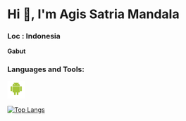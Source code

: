 
<h1 align="left">Hi 👋, I'm Agis Satria Mandala</h1> <h3>Loc : Indonesia</h3>

**Gabut**

<h3 align="left">Languages and Tools:</h3>
<p align="left"> <a href="https://developer.android.com" target="_blank" rel="noreferrer"> <img src="https://raw.githubusercontent.com/devicons/devicon/master/icons/android/android-original-wordmark.svg" alt="android" width="40" height="40"/> </a></p>

[![Top Langs](https://github-readme-stats.vercel.app/api/top-langs/?username=agismandala007&layout=compact&theme=gotham)](https://github.com/anuraghazra/github-readme-stats)
